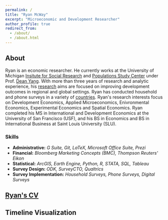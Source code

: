 ```yaml
---
permalink: /
title: "Ryan McWay"
excerpt: "Microeconomic and Development Researcher"
author_profile: true
redirect_from: 
  - /about/
  - /about.html
---
```


About
----
Ryan is an economic researcher. He currently works at the University of Michigan [Insitute for Social Research](https://isr.umich.edu/) and [Populations Study Center](https://www.psc.isr.umich.edu/) under Prof. [Dean Yang](https://sites.lsa.umich.edu/deanyang/). With more than three years of research and analytic experience, his [research](/research/) aims are focused on improving development outcomes in regional and global settings. Ryan has conducted household and phone surveys in a variety of [countries](/fieldwork/). Ryan's research interests focus on Development Economics, Applied Microeconomics, Enivronmental Economics, Experimental Economics and Spatial Economics. Ryan completed his MS in International and Development Economics at the University of San Francisco (USF), and his BS in Economics and BS in International Business at Saint Louis University (SLU).

### Skills
* **Administrative:** *G Suite, Git, LaTeX, Microsoft Office Suite, Prezi*
* **Financial:** *Bloomberg Marketing Concepts (BMC), Thompson Reuters' Eikon*
* **Statistical:** *ArcGIS, Earth Engine, Python, R, STATA, SQL, Tableau*
* **Survey Design:** *ODK, SurveyCTO, Qualtrics*
* **Survey Implementation:** *Household Surveys, Phone Surveys, Digital Surveys*

## [Ryan's CV](/cv/)

<div class="container-xl px-5">
        <h2>Timeline Visualization</h2>
    </div>
    <div class="container-xl px-5">
        <script type="text/javascript" src="https://www.gstatic.com/charts/loader.js"></script>
        <script type="text/javascript">
            google.charts.load("current", {packages:["timeline"]});
            google.charts.setOnLoadCallback(drawChart);
            function drawChart() {
                var container = document.getElementById('spec');
                var chart = new google.visualization.Timeline(container);
                var dataTable = new google.visualization.DataTable();
                dataTable.addColumn({ type: 'string', id: 'Room' });
                dataTable.addColumn({ type: 'string', id: 'Name' });
                dataTable.addColumn({ type: 'date', id: 'Start' });
                dataTable.addColumn({ type: 'date', id: 'End' });
                dataTable.addRows([
                [ 'Education', 'B.S. in Economics',              new Date(2000, 8, 25),  new Date(2004, 5, 28) ],
                [ 'Education', 'B.S. in International Business',  new Date(2013, 8, 25),  new Date(2015, 5, 28) ],
                [ 'Education', 'M.S. in International and Development Economics',        new Date(2019, 1, 21),  new Date(2019, 8, 23) ],
                [ 'Work',   'Apex',                              new Date(2004, 10, 1), new Date(2005, 10, 01) ],
                [ 'Work',   'Hallmark Cards',                    new Date(2006, 2, 10), new Date(2008, 2, 30) ],
                [ 'Work',   'First Global',                      new Date(2008, 3, 1), new Date(2009, 10, 30) ],
                [ 'Work',   'EPIK',                              new Date(2010, 1, 20), new Date(2013, 1, 20) ],
                [ 'Work',   'SFSU, DVC, USF, CCSF, MSU',         new Date(2015, 8, 25), new Date(2020, 6, 01) ],
                [ 'Work',   'Code with Corgis',                  new Date(2019, 2, 01), new Date(2020, 6, 01) ],
                [ 'Country',   'U.S.A.',                         new Date(2000, 8, 25), new Date(2005, 10, 01) ],
                [ 'Country',   'Hong Kong',                      new Date(2005, 10, 3), new Date(2009, 10, 30) ],
                [ 'Country',   'South Korea',                    new Date(2010, 1, 20), new Date(2013, 1, 20) ],
                [ 'Country',   'U.S.A.',                         new Date(2013, 1, 22), new Date(2020, 6, 01) ]]);
            var options = {
                timeline: { colorByRowLabel: true }
            };
            chart.draw(dataTable, options);
            }
        </script>
            <div id="spec" style="height: 200px;"></div>
    </div> 


